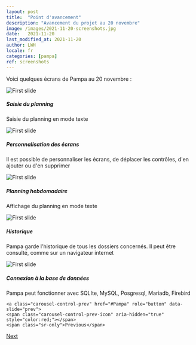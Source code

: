 ```yaml
---
layout: post
title:  "Point d'avancement"
description: "Avancement du projet au 20 novembre"
image: /images/2021-11-20-screenshots.jpg
date:   2021-11-20
last_modified_at: 2021-11-20
author: LWH
locale: fr
categories: [pampa]
ref: screenshots 
---
```

Voici quelques écrans de Pampa au 20 novembre :

<div id="Pampa" class="carousel slide" data-ride="carousel">
  <div class="carousel-inner">
    <div class="carousel-item active">
      <img class="d-block w-100" src="{{ '/images/2021-11-20-pampa_01.jpg' | relative_url }}" alt="First slide">
      <div class="carousel-caption d-none d-md-block">
        <h5>Saisie du planning</h5>
        <p>Saisie du planning en mode texte</p>
      </div>
    </div>
    <div class="carousel-item">
       <img class="d-block w-100" src="{{ '/images/2021-11-20-pampa_02.jpg' | relative_url }}" alt="First slide">
      <div class="carousel-caption d-none d-md-block">
        <h5>Personnalisation des écrans</h5>
        <p>Il est possible de personnaliser les écrans, de déplacer les contrôles, d'en ajouter ou d'en supprimer</p>
      </div>    
    </div>
    <div class="carousel-item">
       <img class="d-block w-100" src="{{ '/images/2021-11-20-pampa_03.jpg' | relative_url }}" alt="First slide">
      <div class="carousel-caption d-none d-md-block">
        <h5>Planning hebdomadaire</h5>
        <p>Affichage du planning en mode texte</p>
      </div>  
    </div>
    <div class="carousel-item">
       <img class="d-block w-100" src="{{ '/images/2021-11-20-pampa_04.jpg' | relative_url }}" alt="First slide">
      <div class="carousel-caption d-none d-md-block">
        <h5>Historique</h5>
        <p>Pampa garde l'historique de tous les dossiers concernés. Il peut être consulté, comme sur un navigateur internet</p>
      </div>  
    </div> 
    <div class="carousel-item">
       <img class="d-block w-100" src="{{ '/images/2021-11-20-pampa_05.jpg' | relative_url }}" alt="First slide">
      <div class="carousel-caption d-none d-md-block">
        <h5>Connexion à la base de données</h5>
        <p>Pampa peut fonctionner avec SQLIte, MySQL, Posgresql, Mariadb, Firebird</p>
      </div>  
    </div>    
  </div>
  
    <a class="carousel-control-prev" href="#Pampa" role="button" data-slide="prev">
    <span class="carousel-control-prev-icon" aria-hidden="true" style="color:red;"></span>
    <span class="sr-only">Previous</span>
  </a>
  <a class="carousel-control-next" href="#Pampa" role="button" data-slide="next">
    <span class="carousel-control-next-icon" aria-hidden="true" style="color:red;" ></span>
    <span class="sr-only">Next</span>
  </a>
  
</div>

